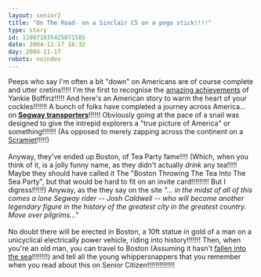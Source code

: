 ```yaml
---
layout: senior2
title: "On The Road- on a Sinclair C5 on a pogo stick!!!!"
type: story
id: 110071035425071585
date: 2004-11-17 16:32
day: 2004-11-17
robots: noindex
---
```

Peeps who say I'm often a bit "down" on Americans are of course complete and utter cretins!!!!! I'm the first to recognise the <a href="http://seniorcitizen.blogspot.com/2004_11_01_seniorcitizen_archive.html#110070062091790966">amazing achievements</a> of Yankie Boffinz!!!!! And here's an American story to warm the heart of your cockles!!!!!!! A bunch of folks have completed a journey across America... on <b><a href="http://www.10mph.com/">Segway transporters</a></b>!!!!!! Obviously going at the pace of a snail was designed to give the intrepid explorers a "true picture of America" or something!!!!!!! (As opposed to merely zapping across the continent on a <a href="http://seniorcitizen.blogspot.com/2004_11_01_seniorcitizen_archive.html#110070062091790966">Scramjet</a>!!!!!)<br/> <br/>Anyway, they've ended up Boston, of Tea Party fame!!!! (Which, when you think of it, is a jolly funny name, as they didn't actually <i>drink</i> any tea!!!!! Maybe they should have called it The "Boston Throwing The Tea Into The Sea Party", but that would be hard to fit on an invite card!!!!!!!!! But I digress!!!!!!) Anyway, as the they say on the site <i>"... in the midst of all of this comes a lone Segway rider -- Josh Caldwell -- who will become another legendary figure in the history of the greatest city in the greatest country. Move over pilgrims..."</i> <br/> <br/>No doubt there will be erected in Boston, a 10ft statue in gold of a man on a unicyclical electrically power vehicle, riding into history!!!!!!! Then, when you're an old man, you can travel to Boston (Assuming it hasn't <a href="http://seniorcitizen.blogspot.com/2001_08_01_seniorcitizen_archive.html#5365781">fallen into the sea</a>!!!!!!!!) and tell all the young whippersnappers that you remember when you read about this on Senior Citizen!!!!!!!!!!!!!!
